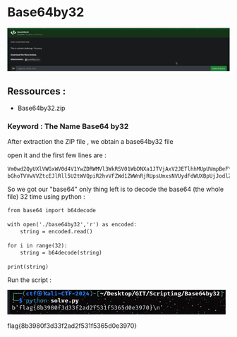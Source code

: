 
# Base64by32
![Base64by32_Description](images/challenge.png)

## Ressources :
- Base64by32.zip
  
### Keyword : The Name Base64 by32

After extraction the ZIP file , we obtain a base64by32 file

open it and the first few lines are : 
```
Vm0wd2QyUXlVWGxWV0d4V1YwZDRWMVl3WkRSV01WbDNXa1JTVjAxV2JETlhhMUpUVmpBeFYySkVU
bGhoTVVwVVZtcEJlRll5U2tWVQpiR2hvVFZWd1ZWWnRjRUpsUmxsNVUydFdWUXBpUjJodlZGWldk
```
So we got our "base64" only thing left is to decode the base64 (the whole file) 32 time 
using python :
```
from base64 import b64decode

with open('./base64by32','r') as encoded:
	string = encoded.read()
	
for i in range(32):
	string = b64decode(string)
	
print(string)
```
Run the script :

![Script_Description](images/solve.png)


flag{8b3980f3d33f2ad2f531f5365d0e3970}
